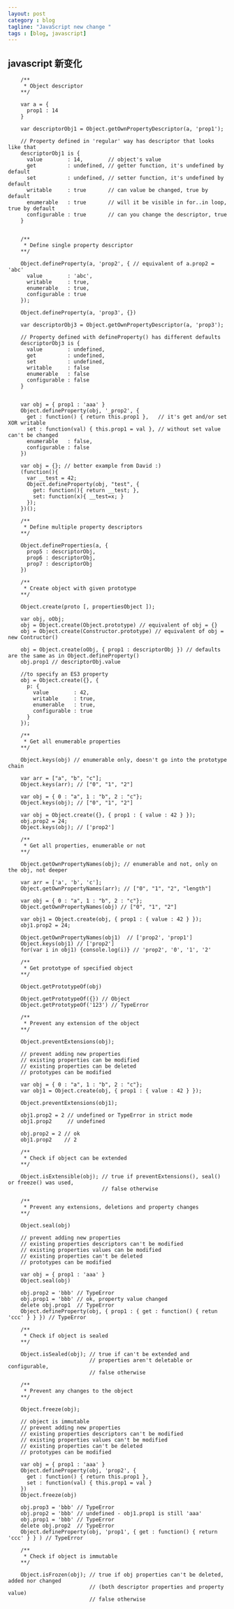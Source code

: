 ```yaml
---
layout: post
category : blog
tagline: "JavaScript new change "
tags : [blog, javascript]
---
```



## javascript 新变化



        /**
         * Object descriptor
        **/
         
        var a = {
          prop1 : 14
        }
         
        var descriptorObj1 = Object.getOwnPropertyDescriptor(a, 'prop1');
         
        // Property defined in 'regular' way has descriptor that looks like that
        descriptorObj1 is {
          value        : 14,        // object's value
          get          : undefined, // getter function, it's undefined by default
          set          : undefined, // setter function, it's undefined by default
          writable     : true       // can value be changed, true by default
          enumerable   : true       // will it be visible in for..in loop, true by default 
          configurable : true       // can you change the descriptor, true
        }
         
         
        /** 
         * Define single property descriptor 
        **/
         
        Object.defineProperty(a, 'prop2', { // equivalent of a.prop2 = 'abc'
          value        : 'abc',
          writable     : true,
          enumerable   : true,
          configurable : true
        });
         
        Object.defineProperty(a, 'prop3', {}) 
         
        var descriptorObj3 = Object.getOwnPropertyDescriptor(a, 'prop3');
         
        // Property defined with defineProperty() has different defaults
        descriptorObj3 is {
          value        : undefined,  
          get          : undefined,
          set          : undefined,
          writable     : false 
          enumerable   : false 
          configurable : false 
        }
         
         
        var obj = { prop1 : 'aaa' }
        Object.defineProperty(obj, '_prop2', {
          get : function() { return this.prop1 },   // it's get and/or set XOR writable
          set : function(val) { this.prop1 = val }, // without set value can't be changed
          enumerable   : false,
          configurable : false 
        })
         
        var obj = {}; // better example from David :)
        (function(){
          var __test = 42;
          Object.defineProperty(obj, "test", {
            get: function(){ return __test; },
            set: function(x){ __test=x; }
          });
        })();
         
        /**
         * Define multiple property descriptors
        **/
         
        Object.defineProperties(a, {
          prop5 : descriptorObj,
          prop6 : descriptorObj,
          prop7 : descriptorObj
        })
         
        /**
         * Create object with given prototype
        **/
         
        Object.create(proto [, propertiesObject ]);
         
        var obj, oObj;
        obj = Object.create(Object.prototype) // equivalent of obj = {}
        obj = Object.create(Constructor.prototype) // equivalent of obj = new Contructor() 
         
        obj = Object.create(oObj, { prop1 : descriptorObj }) // defaults are the same as in Object.defineProperty()
        obj.prop1 // descriptorObj.value
         
        //to specify an ES3 property
        obj = Object.create({}, { 
          p: { 
            value        : 42, 
            writable     : true, 
            enumerable   : true, 
            configurable : true 
          } 
        });
         
        /**
         * Get all enumerable properties
        **/
         
        Object.keys(obj) // enumerable only, doesn't go into the prototype chain
         
        var arr = ["a", "b", "c"]; 
        Object.keys(arr); // ["0", "1", "2"]
         
        var obj = { 0 : "a", 1 : "b", 2 : "c"};
        Object.keys(obj); // ["0", "1", "2"]
         
        var obj = Object.create({}, { prop1 : { value : 42 } });
        obj.prop2 = 24;
        Object.keys(obj); // ['prop2']
         
        /** 
         * Get all properties, enumerable or not
        **/
         
        Object.getOwnPropertyNames(obj); // enumerable and not, only on the obj, not deeper
         
        var arr = ['a', 'b', 'c'];
        Object.getOwnPropertyNames(arr); // ["0", "1", "2", "length"]
         
        var obj = { 0 : "a", 1 : "b", 2 : "c"};
        Object.getOwnPropertyNames(obj) // ["0", "1", "2"]
         
        var obj1 = Object.create(obj, { prop1 : { value : 42 } });
        obj1.prop2 = 24;
         
        Object.getOwnPropertyNames(obj1)  // ['prop2', 'prop1']
        Object.keys(obj1) // ['prop2']
        for(var i in obj1) {console.log(i)} // 'prop2', '0', '1', '2'
         
        /**
         * Get prototype of specified object
        **/
         
        Object.getPrototypeOf(obj)
         
        Object.getPrototypeOf({}) // Object
        Object.getPrototypeOf('123') // TypeError
         
        /**
         * Prevent any extension of the object
        **/
         
        Object.preventExtensions(obj); 
         
        // prevent adding new properties
        // existing properties can be modified
        // existing properties can be deleted
        // prototypes can be modified
         
        var obj = { 0 : "a", 1 : "b", 2 : "c"};
        var obj1 = Object.create(obj, { prop1 : { value : 42 } });
         
        Object.preventExtensions(obj1);
         
        obj1.prop2 = 2 // undefined or TypeError in strict mode
        obj1.prop2     // undefined
         
        obj.prop2 = 2 // ok
        obj1.prop2    // 2
         
        /** 
         * Check if object can be extended
        **/
         
        Object.isExtensible(obj); // true if preventExtensions(), seal() or freeze() was used, 
                                  // false otherwise
         
        /** 
         * Prevent any extensions, deletions and property changes
        **/
         
        Object.seal(obj) 
         
        // prevent adding new properties
        // existing properties descriptors can't be modified
        // existing properties values can be modified
        // existing properties can't be deleted
        // prototypes can be modified
         
        var obj = { prop1 : 'aaa' }
        Object.seal(obj)
         
        obj.prop2 = 'bbb' // TypeError
        obj.prop1 = 'bbb' // ok, property value changed
        delete obj.prop1  // TypeError
        Object.defineProperty(obj, { prop1 : { get : function() { retun 'ccc' } } }) // TypeError
         
        /**
         * Check if object is sealed 
        **/
         
        Object.isSealed(obj); // true if can't be extended and 
                              // properties aren't deletable or configurable, 
                              // false otherwise
         
        /**
         * Prevent any changes to the object
        **/
         
        Object.freeze(obj); 
         
        // object is immutable
        // prevent adding new properties
        // existing properties descriptors can't be modified
        // existing properties values can't be modified
        // existing properties can't be deleted
        // prototypes can be modified
         
        var obj = { prop1 : 'aaa' }
        Object.defineProperty(obj, 'prop2', {
          get : function() { return this.prop1 },
          set : function(val) { this.prop1 = val } 
        })
        Object.freeze(obj)
         
        obj.prop3 = 'bbb' // TypeError
        obj.prop2 = 'bbb' // undefined - obj1.prop1 is still 'aaa'
        obj.prop1 = 'bbb' // TypeError
        delete obj.prop2  // TypeError
        Object.defineProperty(obj, 'prop1', { get : function() { return 'ccc' } } ) // TypeError
         
        /**
         * Check if object is immutable
        **/
         
        Object.isFrozen(obj); // true if obj properties can't be deleted, added nor changed 
                              // (both descriptor properties and property value)
                              // false otherwise
